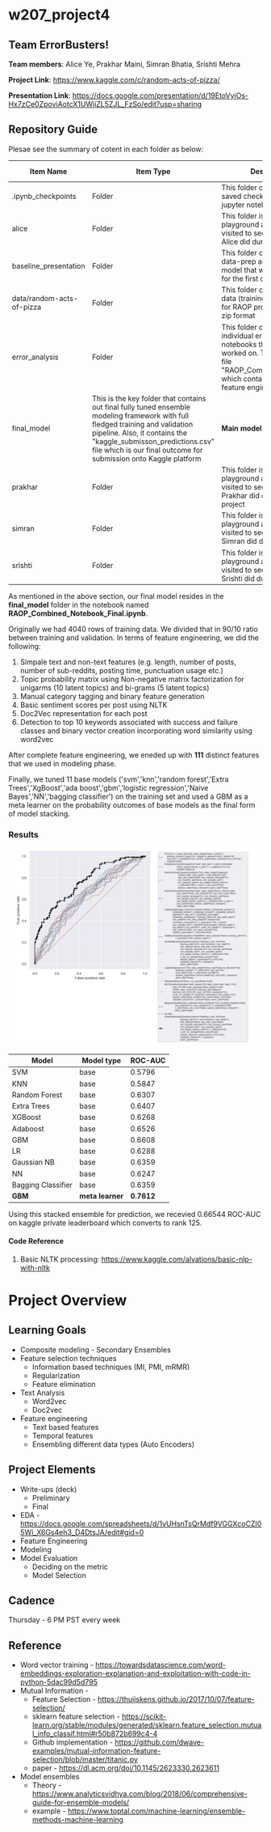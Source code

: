 # w207_project4

## Team ErrorBusters!

**Team members**: Alice Ye, Prakhar Maini, Simran Bhatia, Srishti Mehra 

**Project Link**: https://www.kaggle.com/c/random-acts-of-pizza/ 

**Presentation Link**: https://docs.google.com/presentation/d/19EtoVyiOs-Hx7zCe0ZpoviAotcX1UWjiZL5ZJL_FzSo/edit?usp=sharing

## Repository Guide
Plesae see the summary of cotent in each folder as below:

|Item Name| Item Type| Description | Key Importance|
|---|---|---|---|
|.ipynb_checkpoints| Folder | This folder contains the saved check points of jupyter notebook sessions|  None|
|alice| Folder | This folder is Alice's data playground and could be visited to see the exploration Alice did during the project| Alice's data exploration|
|baseline_presentation| Folder | This folder contains the data-prep and baseline RF model that was developed for the first check-point| First check-point review|
|data/random-acts-of-pizza| Folder | This folder contains all the data (training and holdout) for RAOP problem in json and zip format | Raw data folder|
|error_analysis| Folder | This folder contains the individual error analysis notebooks that the team worked on. This includes the file "RAOP_Combined_notebook" which contains the final full feature engineering flow| Full feature engineering and error analysis|
|final_model| This is the key folder that contains out final fully tuned ensemble modeling framework with full fledged training and validation pipeline. Also, it contains the "kaggle_submisson_predictions.csv" file which is our final outcome for submission onto Kaggle platform| **Main model** | **Please use for model review** |
|prakhar| Folder | This folder is Prakhar's data playground and could be visited to see the exploration Prakhar did during the project| Prakhar's data exploration|
|simran| Folder | This folder is Simran's data playground and could be visited to see the exploration Simran did during the project| Simran's data exploration|
|srishti| Folder | This folder is Srishti's data playground and could be visited to see the exploration Srishti did during the project| Srishti's data exploration|

As mentioned in the above section, our final model resides in the **final_model** folder in the notebook named **RAOP_Combined_Notebook_Final.ipynb**. 

Originally we had 4040 rows of training data. We divided that in 90/10 ratio between training and validation. In terms of feature engineering, we did the following:

1. Simpale text and non-text features (e.g. length, number of posts, number of sub-reddits, posting time, punctuation usage etc.)
2. Topic probability matrix using Non-negative matrix factorization for unigarms (10 latent topics) and bi-grams (5 latent topics)
3. Manual category tagging and binary feature generation
4. Basic sentiment scores per post using NLTK
5. Doc2Vec representation for each post 
6. Detection to top 10 keywords associated with success and failure classes and binary vector creation incorporating word similarity using word2vec 

After complete feature engineering, we eneded up with **111** distinct features that we used in modeling phase.

Finally, we tuned 11 base models ('svm','knn','random forest','Extra Trees','XgBoost','ada boost','gbm','logistic regression','Naive Bayes','NN','bagging classifier') on the training set and used a GBM as a meta learner on the probability outcomes of base models as the final form of model stacking. 

### Results

![Comparison of ROC AUC by models](final_roc_auc_curves.png)

|Model|Model type|ROC-AUC|
|---|---|---|
|SVM|base|0.5796|
|KNN|base|0.5847|
|Random Forest|base|0.6307|
|Extra Trees|base|0.6407|
|XGBoost|base|0.6268|
|Adaboost|base|0.6526|
|GBM|base|0.6608|
|LR|base|0.6288|
|Gaussian NB|base|0.6359|
|NN|base|0.6247|
|Bagging Classifier|base|0.6359|
|**GBM**|**meta learner**|**0.7612**|

Using this stacked ensemble for prediction, we recevied 0.66544 ROC-AUC on kaggle private leaderboard which converts to rank 125.

#### Code Reference
1. Basic NLTK processing: https://www.kaggle.com/alvations/basic-nlp-with-nltk

# Project Overview 
## Learning Goals
* Composite modeling - Secondary Ensembles
* Feature selection techniques
  * Information based techniques (MI, PMI, mRMR)
  * Regularization 
  * Feature elimination
* Text Analysis
  * Word2vec
  * Doc2vec
* Feature engineering
  * Text based features
  * Temporal features 
  * Ensembling different data types (Auto Encoders)

## Project Elements
* Write-ups (deck)
  * Preliminary 
  * Final 
* EDA - https://docs.google.com/spreadsheets/d/1yUHsnTsQrMdf9VGGXcoCZI05Wi_X6Gs4eh3_D4DtsJA/edit#gid=0
* Feature Engineering
* Modeling
* Model Evaluation
  * Deciding on the metric
  * Model Selection 

## Cadence
Thursday - 6 PM PST every week

## Reference
* Word vector training - https://towardsdatascience.com/word-embeddings-exploration-explanation-and-exploitation-with-code-in-python-5dac99d5d795
* Mutual Information - 
  * Feature Selection - https://thuijskens.github.io/2017/10/07/feature-selection/
  * sklearn feature selection - https://scikit-learn.org/stable/modules/generated/sklearn.feature_selection.mutual_info_classif.html#r50b872b699c4-4
  * Github implementation - https://github.com/dwave-examples/mutual-information-feature-selection/blob/master/titanic.py
  * paper - https://dl.acm.org/doi/10.1145/2623330.2623611
* Model ensembles 
  * Theory - https://www.analyticsvidhya.com/blog/2018/06/comprehensive-guide-for-ensemble-models/
  * example - https://www.toptal.com/machine-learning/ensemble-methods-machine-learning


